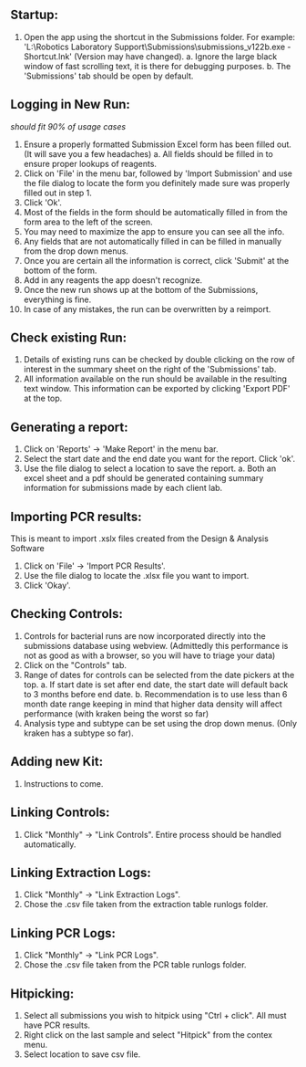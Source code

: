 ## Startup:
1. Open the app using the shortcut in the Submissions folder. For example: 'L:\Robotics Laboratory Support\Submissions\submissions_v122b.exe - Shortcut.lnk' (Version may have changed).
	a. Ignore the large black window of fast scrolling text, it is there for debugging purposes.
	b. The 'Submissions' tab should be open by default.

## Logging in New Run:
*should fit 90% of usage cases*

1. Ensure a properly formatted Submission Excel form has been filled out. (It will save you a few headaches)
    a. All fields should be filled in to ensure proper lookups of reagents.
2. Click on 'File' in the menu bar, followed by 'Import Submission' and use the file dialog to locate the form you definitely made sure was properly filled out in step 1.
3. Click 'Ok'.
4. Most of the fields in the form should be automatically filled in from the form area to the left of the screen.
5. You may need to maximize the app to ensure you can see all the info.
6. Any fields that are not automatically filled in can be filled in manually from the drop down menus.
7. Once you are certain all the information is correct, click 'Submit' at the bottom of the form.
8. Add in any reagents the app doesn't recognize.
9. Once the new run shows up at the bottom of the Submissions, everything is fine.
10. In case of any mistakes, the run can be overwritten by a reimport.

## Check existing Run:

1. Details of existing runs can be checked by double clicking on the row of interest in the summary sheet on the right of the 'Submissions' tab.
2. All information available on the run should be available in the resulting text window. This information can be exported by clicking 'Export PDF' at the top.

## Generating a report:

1. Click on 'Reports' -> 'Make Report' in the menu bar.
2. Select the start date and the end date you want for the report. Click 'ok'.
3. Use the file dialog to select a location to save the report.
	a. Both an excel sheet and a pdf should be generated containing summary information for submissions made by each client lab.

## Importing PCR results:

This is meant to import .xslx files created from the Design & Analysis Software
1. Click on 'File' -> 'Import PCR Results'.
2. Use the file dialog to locate the .xlsx file you want to import.
3. Click 'Okay'.
	
## Checking Controls:

1. Controls for bacterial runs are now incorporated directly into the submissions database using webview. (Admittedly this performance is not as good as with a browser, so you will have to triage your data)
2. Click on the "Controls" tab.
3. Range of dates for controls can be selected from the date pickers at the top.
	a. If start date is set after end date, the start date will default back to 3 months before end date.
	b. Recommendation is to use less than 6 month date range keeping in mind that higher data density will affect performance (with kraken being the worst so far)
4. Analysis type and subtype can be set using the drop down menus. (Only kraken has a subtype so far).

## Adding new Kit:

1. Instructions to come.

## Linking Controls:

1. Click "Monthly" -> "Link Controls". Entire process should be handled automatically.

## Linking Extraction Logs:

1. Click "Monthly" -> "Link Extraction Logs".
2. Chose the .csv file taken from the extraction table runlogs folder.

## Linking PCR Logs:
1. Click "Monthly" -> "Link PCR Logs".
2. Chose the .csv file taken from the PCR table runlogs folder.

## Hitpicking:
1. Select all submissions you wish to hitpick using "Ctrl + click". All must have PCR results.
2. Right click on the last sample and select "Hitpick" from the contex menu.
3. Select location to save csv file.
